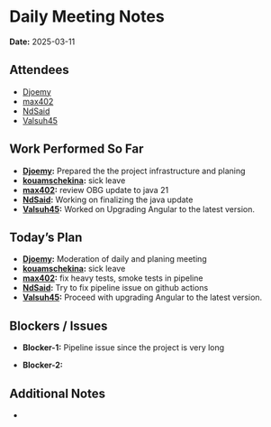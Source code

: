 # 
# # 
# Daily Meeting Notes

**Date:** 2025-03-11

## Attendees
- [Djoemy](https://github.com/Djoemy)
- [max402](https://github.com/max402)
- [NdSaid](https://github.com/NdSaid)
- [Valsuh45](https://github.com/Valsuh45)

## Work Performed So Far
- **[Djoemy](https://github.com/Djoemy):**   Prepared the the project infrastructure and planing
- **[kouamschekina](https://github.com/kouamschekina):** sick leave
- **[max402](https://github.com/max402):** review OBG update to java 21
- **[NdSaid](https://github.com/NdSaid):** Working on finalizing the java update 
- **[Valsuh45](https://github.com/Valsuh45):** Worked on Upgrading Angular to the latest version. 

## Today’s Plan
- **[Djoemy](https://github.com/Djoemy):** Moderation of daily and planing meeting
- **[kouamschekina](https://github.com/kouamschekina):** sick leave
- **[max402](https://github.com/max402):** fix heavy tests, smoke tests in pipeline
- **[NdSaid](https://github.com/NdSaid):** Try to fix pipeline issue on github actions 
- **[Valsuh45](https://github.com/Valsuh45):** Proceed with upgrading Angular to the latest version.

## Blockers / Issues
- **Blocker-1:** Pipeline issue since the project is very long

- **Blocker-2:** 

## Additional Notes
- 
